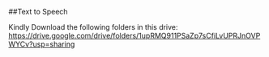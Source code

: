##Text to Speech

Kindly Download the following folders in this drive: https://drive.google.com/drive/folders/1upRMQ911PSaZp7sCfiLvUPRJnOVPWYCv?usp=sharing
